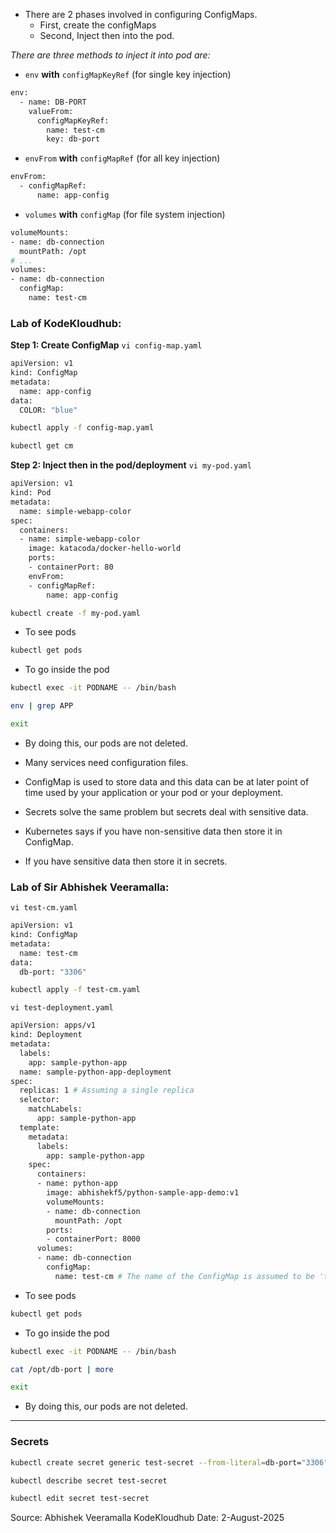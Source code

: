 - There are 2 phases involved in configuring ConfigMaps.
  - First, create the configMaps
  - Second, Inject then into the pod.


 *There are three methods to inject it into pod are:*
 - `env` **with** `configMapKeyRef` (for single key injection)
```bash
env:
  - name: DB-PORT
    valueFrom:
      configMapKeyRef:
        name: test-cm
        key: db-port
```

       
 - `envFrom` **with** `configMapRef` (for all key injection)

```bash
envFrom:
  - configMapRef:
      name: app-config
```

 - `volumes` **with** `configMap` (for file system injection)

```bash
volumeMounts:
- name: db-connection
  mountPath: /opt
# ...
volumes:
- name: db-connection
  configMap:
    name: test-cm
```



### Lab of KodeKloudhub:
**Step 1: Create ConfigMap**
`vi config-map.yaml`
```bash
apiVersion: v1
kind: ConfigMap
metadata:
  name: app-config
data:
  COLOR: "blue"
```
```bash
kubectl apply -f config-map.yaml
```

```bash
kubectl get cm
```

**Step 2: Inject then in the pod/deployment**
`vi my-pod.yaml`

```bash
apiVersion: v1
kind: Pod
metadata:
  name: simple-webapp-color
spec:
  containers:
  - name: simple-webapp-color
    image: katacoda/docker-hello-world
    ports:
    - containerPort: 80
    envFrom:
    - configMapRef:
        name: app-config
```
```bash
kubectl create -f my-pod.yaml
```




- To see pods
```bash
kubectl get pods
```

- To go inside the pod
```bash
kubectl exec -it PODNAME -- /bin/bash
```

```bash
env | grep APP
```

```bash
exit
```
- By doing this, our pods are not deleted. 









- Many services need configuration files.
- ConfigMap is used to store data and this data can be at later point of time used by your application or your pod or your deployment.
- Secrets solve the same problem but secrets deal with sensitive data. 
- Kubernetes says if you have non-sensitive data then store it in ConfigMap.
- If you have sensitive data then store it in secrets.


### Lab of Sir Abhishek Veeramalla:
`vi test-cm.yaml`
```bash
apiVersion: v1
kind: ConfigMap
metadata:
  name: test-cm
data:
  db-port: "3306"
```

```bash
kubectl apply -f test-cm.yaml
```

`vi test-deployment.yaml`
```bash
apiVersion: apps/v1
kind: Deployment
metadata:
  labels:
    app: sample-python-app
  name: sample-python-app-deployment
spec:
  replicas: 1 # Assuming a single replica
  selector:
    matchLabels:
      app: sample-python-app
  template:
    metadata:
      labels:
        app: sample-python-app
    spec:
      containers:
      - name: python-app
        image: abhishekf5/python-sample-app-demo:v1
        volumeMounts:
        - name: db-connection
          mountPath: /opt
        ports:
        - containerPort: 8000
      volumes:
      - name: db-connection
        configMap:
          name: test-cm # The name of the ConfigMap is assumed to be 'test-cm'
```


- To see pods
```bash
kubectl get pods
```

- To go inside the pod
```bash
kubectl exec -it PODNAME -- /bin/bash
```

```bash
cat /opt/db-port | more
```

```bash
exit
```
- By doing this, our pods are not deleted. 

---
### Secrets

```bash
kubectl create secret generic test-secret --from-literal=db-port="3306"
```
```bash
kubectl describe secret test-secret 
```
```bash
kubectl edit secret test-secret 
```

Source: Abhishek Veeramalla
KodeKloudhub
Date: 2-August-2025
